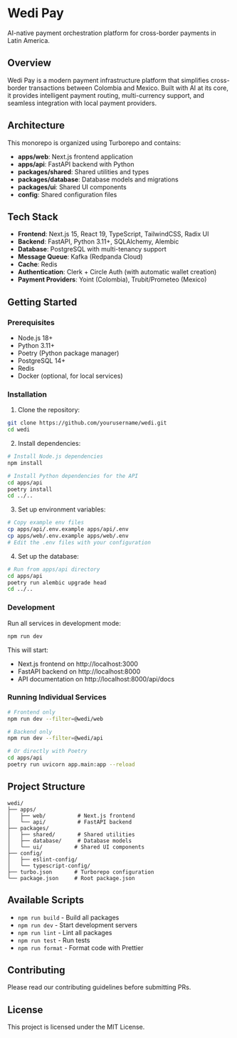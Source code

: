 # Wedi Pay

AI-native payment orchestration platform for cross-border payments in Latin America.

## Overview

Wedi Pay is a modern payment infrastructure platform that simplifies cross-border transactions between Colombia and Mexico. Built with AI at its core, it provides intelligent payment routing, multi-currency support, and seamless integration with local payment providers.

## Architecture

This monorepo is organized using Turborepo and contains:

- **apps/web**: Next.js frontend application
- **apps/api**: FastAPI backend with Python
- **packages/shared**: Shared utilities and types
- **packages/database**: Database models and migrations
- **packages/ui**: Shared UI components
- **config**: Shared configuration files

## Tech Stack

- **Frontend**: Next.js 15, React 19, TypeScript, TailwindCSS, Radix UI
- **Backend**: FastAPI, Python 3.11+, SQLAlchemy, Alembic
- **Database**: PostgreSQL with multi-tenancy support
- **Message Queue**: Kafka (Redpanda Cloud)
- **Cache**: Redis
- **Authentication**: Clerk + Circle Auth (with automatic wallet creation)
- **Payment Providers**: Yoint (Colombia), Trubit/Prometeo (Mexico)

## Getting Started

### Prerequisites

- Node.js 18+
- Python 3.11+
- Poetry (Python package manager)
- PostgreSQL 14+
- Redis
- Docker (optional, for local services)

### Installation

1. Clone the repository:
```bash
git clone https://github.com/yourusername/wedi.git
cd wedi
```

2. Install dependencies:
```bash
# Install Node.js dependencies
npm install

# Install Python dependencies for the API
cd apps/api
poetry install
cd ../..
```

3. Set up environment variables:
```bash
# Copy example env files
cp apps/api/.env.example apps/api/.env
cp apps/web/.env.example apps/web/.env
# Edit the .env files with your configuration
```

4. Set up the database:
```bash
# Run from apps/api directory
cd apps/api
poetry run alembic upgrade head
cd ../..
```

### Development

Run all services in development mode:
```bash
npm run dev
```

This will start:
- Next.js frontend on http://localhost:3000
- FastAPI backend on http://localhost:8000
- API documentation on http://localhost:8000/api/docs

### Running Individual Services

```bash
# Frontend only
npm run dev --filter=@wedi/web

# Backend only
npm run dev --filter=@wedi/api

# Or directly with Poetry
cd apps/api
poetry run uvicorn app.main:app --reload
```

## Project Structure

```
wedi/
├── apps/
│   ├── web/          # Next.js frontend
│   └── api/          # FastAPI backend
├── packages/
│   ├── shared/       # Shared utilities
│   ├── database/     # Database models
│   └── ui/          # Shared UI components
├── config/
│   ├── eslint-config/
│   └── typescript-config/
├── turbo.json       # Turborepo configuration
└── package.json     # Root package.json
```

## Available Scripts

- `npm run build` - Build all packages
- `npm run dev` - Start development servers
- `npm run lint` - Lint all packages
- `npm run test` - Run tests
- `npm run format` - Format code with Prettier

## Contributing

Please read our contributing guidelines before submitting PRs.

## License

This project is licensed under the MIT License. 